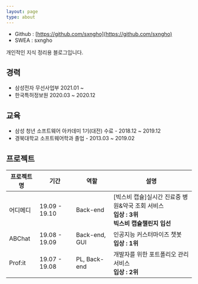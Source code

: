 ```yaml
---
layout: page
type: about
---
```


- Github : [https://github.com/sxngho](https://github.com/sxngho)
- SWEA : sxngho

개인적인 지식 정리용 블로그입니다.


## 경력
- 삼성전자 무선사업부 2021.01 ~
- 한국특허정보원 2020.03 ~ 2020.12

## 교육
- 삼성 청년 소프트웨어 아카데미 1기(대전) 수료 - 2018.12 ~ 2019.12
- 경북대학교 소프트웨어학과 졸업 - 2013.03 ~ 2019.02


## 프로젝트

| 프로젝트명 	| 기간 	|  역할 	| 설명 	|
|---------------------------------------------|-----------------|----------------------------|-----------------------------------------------------	|
| 어디메디 | 19.09 - 19.10 | Back-end | [빅스비 캡슐]실시간 진료중 병원&약국 조회 서비스 <br> **입상 : 3위** <br> **빅스비 캡슐챌린지 입선**|
| ABChat | 19.08 - 19.09 | Back-end, GUI | 인공지능 커스터마이즈 챗봇 <br> **입상 : 1위**|
| Prof:it | 19.07 - 19.08 | PL, Back-end | 개발자를 위한 포트폴리오 관리 서비스 <br> **입상 : 2위**|
